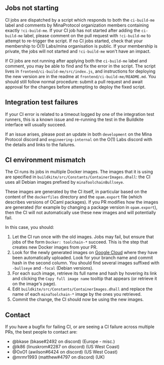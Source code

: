 ## Jobs not starting

CI jobs are dispatched by a script which responds to both the `ci-build-me`
label and comments by MinaProtocol organization members containing exactly
`!ci-build-me`. If your CI job has not started after adding the `ci-build-me`
label, please comment on the pull request with `!ci-build-me` to attempt to
re-trigger the script.
If no CI jobs started, check that your membership to O(1) Labs/mina organisation
is public. If your membership is private, the jobs will not started and
`!ci-build-me` won't have an impact.

If CI jobs are not running after applying both the `ci-build-me` label and
comment, you may be able to find and fix the error in the script. The script
lives in `frontend/ci-build-me/src/index.js`, and instructions for deploying
the new version are in the readme at `frontend/ci-build-me/README.md`. You
should still follow normal procedure: submit a pull request and await approval
for the changes before attempting to deploy the fixed script.

## Integration test failures

If your CI error is related to a timeout logged by one of the integration test
runners, this is a known issue and re-running the test in the Buildkite 
interface will usually succeed.

If an issue arises, please post an update in both `development` on the Mina
Protocol discord and `engineering-internal` on the O(1) Labs discord with the
details and links to the failures.

## CI environment mismatch

The CI runs its jobs in multiple Docker images. The images that it is using are
specified in `buildkite/src/Constants/ContainerImages.dhall`: the CI uses all
Debian images prefixed by `minaToolchainBullseye`.

These images are generated by the CI itself, in particular based on the content of the
`dockerfiles` directory and the `opam.export` file (which describes versions of
OCaml packages). If you PR modifies how the images are generated (for example by
changing a package version in `opam.export`), then the CI will not automatically
use these new images and will potentially fail.

In this case, you should:
1. Let the CI run once with the old images. Jobs may fail, but ensure that jobs
   of the form `Docker: toolchain-*` succeed. This is the step that creates new
   Docker images from your PR.
2. Look for the newly generated images on
   [Google Cloud](https://console.cloud.google.com/gcr/images/o1labs-192920/global/mina-toolchain)
   where they have been automatically uploaded. Look for your branch name and
   commit hash in the second column. You should find several images suffixed
   with `-bullseye` and `-focal` (Debian versions).
3. For each such image, retrieve its full name and hash by hovering its link and
   clicking the `Copy full image name` tooltip that appears (or retrieve it on
   the image's page).
4. Edit `buildkite/src/Constants/ContainerImages.dhall` and replace the name of
   each `minaToolchain-*` image by the ones you retrieved.
5. Commit the change, the CI should now be using the new images.

## Contact

If you have a bugfix for failing CI, or are seeing a CI failure across
multiple PRs, the best people to contact are:
* @bkase (bkase#2492 on discord) (Europe - misc.)
* @lk86 (linuskrom#2287 on discord) (US West Coast)
* @OxO1 (awilson#6424 on discord) (US West Coast)
* @mrmr1993 (matthew#4797 on discord) (UK)
